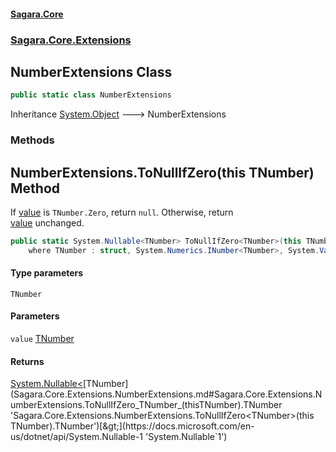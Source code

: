 #### [Sagara.Core](index.md 'index')
### [Sagara.Core.Extensions](index.md#Sagara.Core.Extensions 'Sagara.Core.Extensions')

## NumberExtensions Class

```csharp
public static class NumberExtensions
```

Inheritance [System.Object](https://docs.microsoft.com/en-us/dotnet/api/System.Object 'System.Object') &#129106; NumberExtensions
### Methods

<a name='Sagara.Core.Extensions.NumberExtensions.ToNullIfZero_TNumber_(thisTNumber)'></a>

## NumberExtensions.ToNullIfZero<TNumber>(this TNumber) Method

If [value](Sagara.Core.Extensions.NumberExtensions.md#Sagara.Core.Extensions.NumberExtensions.ToNullIfZero_TNumber_(thisTNumber).value 'Sagara.Core.Extensions.NumberExtensions.ToNullIfZero<TNumber>(this TNumber).value') is `TNumber.Zero`, return `null`. Otherwise, return  
[value](Sagara.Core.Extensions.NumberExtensions.md#Sagara.Core.Extensions.NumberExtensions.ToNullIfZero_TNumber_(thisTNumber).value 'Sagara.Core.Extensions.NumberExtensions.ToNullIfZero<TNumber>(this TNumber).value') unchanged.

```csharp
public static System.Nullable<TNumber> ToNullIfZero<TNumber>(this TNumber value)
    where TNumber : struct, System.Numerics.INumber<TNumber>, System.ValueType, System.ValueType;
```
#### Type parameters

<a name='Sagara.Core.Extensions.NumberExtensions.ToNullIfZero_TNumber_(thisTNumber).TNumber'></a>

`TNumber`
#### Parameters

<a name='Sagara.Core.Extensions.NumberExtensions.ToNullIfZero_TNumber_(thisTNumber).value'></a>

`value` [TNumber](Sagara.Core.Extensions.NumberExtensions.md#Sagara.Core.Extensions.NumberExtensions.ToNullIfZero_TNumber_(thisTNumber).TNumber 'Sagara.Core.Extensions.NumberExtensions.ToNullIfZero<TNumber>(this TNumber).TNumber')

#### Returns
[System.Nullable&lt;](https://docs.microsoft.com/en-us/dotnet/api/System.Nullable-1 'System.Nullable`1')[TNumber](Sagara.Core.Extensions.NumberExtensions.md#Sagara.Core.Extensions.NumberExtensions.ToNullIfZero_TNumber_(thisTNumber).TNumber 'Sagara.Core.Extensions.NumberExtensions.ToNullIfZero<TNumber>(this TNumber).TNumber')[&gt;](https://docs.microsoft.com/en-us/dotnet/api/System.Nullable-1 'System.Nullable`1')